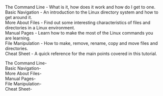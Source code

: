 The Command Line - What is it, how does it work and how do I get to one. <br>
Basic Navigation - An introduction to the Linux directory system and how to get around it. <br>
More About Files - Find out some interesting characteristics of files and directories in a Linux environment. <br>
Manual Pages - Learn how to make the most of the Linux commands you are learning. <br>
File Manipulation - How to make, remove, rename, copy and move files and directories. <br>
Cheat Sheet - A quick reference for the main points covered in this tutorial. <br>

The Command Line-  <br>
Basic Navigation- <br>
More About Files- <br>
Manual Pages- <br>
File Manipulation- <br>
Cheat Sheet- <br>
